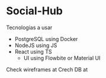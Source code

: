 # Social-Hub

Tecnologias a usar

- PostgreSQL using Docker
- NodeJS using JS
- React using TS
  - UI using Flowbite or Material UI

Check wireframes at
Crech DB at
